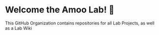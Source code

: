 # Welcome the Amoo Lab! 👋
This GitHub Organization contains repositories for all Lab Projects, as well as a Lab Wiki
